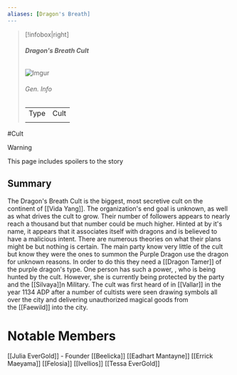 ```yaml
---
aliases: [Dragon's Breath]
---
```

> [!infobox|right]
> ###### **Dragon's Breath Cult**
> ![Imgur](https://i.imgur.com/aZ0NASu.png)
> ###### Gen. Info
> | | |
> | - | - |
> |Type | Cult |
> |||

#Cult
> [!warning]
> This page includes spoilers to the story
## Summary
The Dragon's Breath Cult is the biggest, most secretive cult on the continent of [[Vida Yang]]. The organization's end goal is unknown, as well as what drives the cult to grow. Their number of followers appears to nearly reach a thousand but that number could be much higher. Hinted at by it's name, it appears that it associates itself with dragons and is believed to have a malicious intent. There are numerous theories on what their plans might be but nothing is certain. The main party know very little of the cult but know they were the ones to summon the Purple Dragon use the dragon for unknown reasons. In order to do this they need a [[Dragon Tamer]] of the purple dragon's type. One person has such a power, , who is being hunted by the cult. However, she is currently being protected by the party and the [[Silvaya]]n Military. The cult was first heard of in [[Vallar]] in the year 1134 ADP after a number of cultists were seen drawing symbols all over the city and delivering unauthorized magical goods from the [[Faewild]] into the city.

# Notable Members
[[Julia EverGold]] - Founder
[[Beelicka]]
[[Eadhart Mantayne]]
[[Errick Maeyama]]
[[Felosia]]
[[Ivellios]]
[[Tessa EverGold]]

